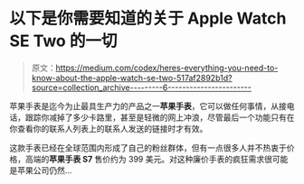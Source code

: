 # 以下是你需要知道的关于 Apple Watch SE Two 的一切

> 原文：<https://medium.com/codex/heres-everything-you-need-to-know-about-the-apple-watch-se-two-517af2892b1d?source=collection_archive---------6----------------------->

苹果手表是迄今为止最具生产力的产品之一**苹果手表**，它可以做任何事情，从接电话，跟踪你减掉了多少卡路里，甚至是轻微的网上冲浪，尽管最后一个功能只有在你查看你的联系人列表上的联系人发送的链接时才有效。

这款手表已经在全球范围内形成了自己的粉丝群体，但有一点很多人并不热衷于价格，高端的**苹果手表 S7** 售价约为 399 美元。对这种廉价手表的疯狂需求很可能是苹果公司仍然…